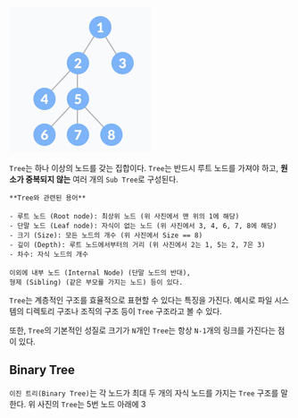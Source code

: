 
![](../image/tree.png)

`Tree`는 하나 이상의 노드를 갖는 집합이다. `Tree`는 반드시 루트 노드를 가져야 하고, **원소가 중복되지 않는** 여러 개의 `Sub Tree`로 구성된다. 

	**Tree와 관련된 용어**
	
	- 루트 노드 (Root node): 최상위 노드 (위 사진에서 맨 위의 1에 해당)
	- 단말 노드 (Leaf node): 자식이 없는 노드 (위 사진에서 3, 4, 6, 7, 8에 해당)
	- 크기 (Size): 모든 노드의 개수 (위 사진에서 Size == 8)
	- 깊이 (Depth): 루트 노드에서부터의 거리 (위 사진에서 2는 1, 5는 2, 7은 3)
	- 차수: 자식 노드의 개수
	
	이외에 내부 노드 (Internal Node) (단말 노드의 반대), 
	형제 (Sibling) (같은 부모를 가지는 노드) 등이 있다.


`Tree`는 계층적인 구조를 효율적으로 표현할 수 있다는 특징을 가진다. 예시로 파일 시스템의 디렉토리 구조나 조직의 구조 등이 `Tree` 구조라고 볼 수 있다.

또한, `Tree`의 기본적인 성질로 크기가 `N`개인 `Tree`는 항상 `N-1`개의 링크를 가진다는 점이 있다.

## Binary Tree

`이진 트리(Binary Tree)`는 각 노드가 최대 두 개의 자식 노드를 가지는 `Tree` 구조를 말한다.  위 사진의 `Tree`는 5번 노드 아래에 3